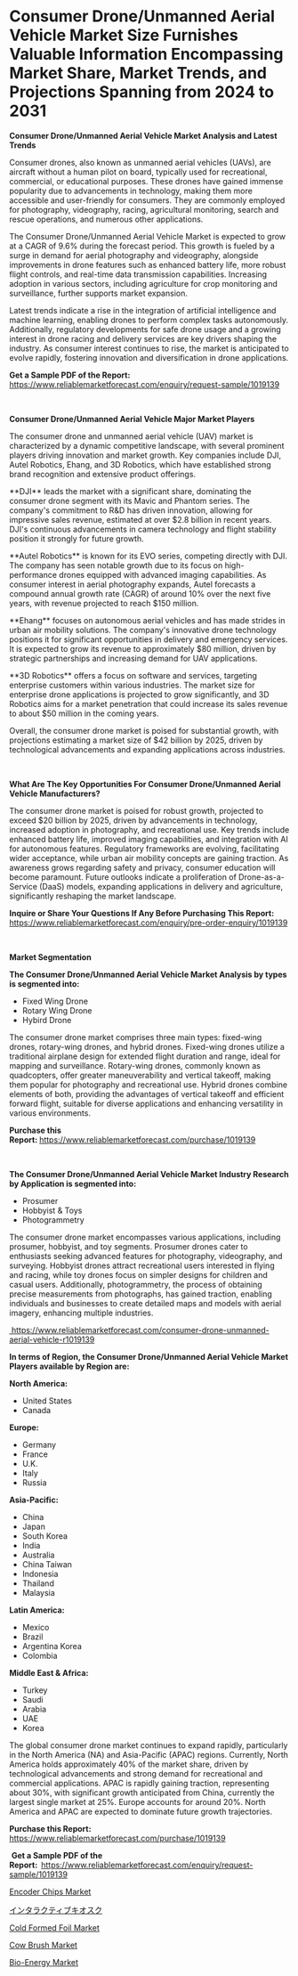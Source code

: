 <p><h1>Consumer Drone/Unmanned Aerial Vehicle Market Size Furnishes Valuable Information Encompassing Market Share, Market Trends, and Projections Spanning from 2024 to 2031</h1></p><p><strong>Consumer Drone/Unmanned Aerial Vehicle Market Analysis and Latest Trends</strong></p>
<p><p>Consumer drones, also known as unmanned aerial vehicles (UAVs), are aircraft without a human pilot on board, typically used for recreational, commercial, or educational purposes. These drones have gained immense popularity due to advancements in technology, making them more accessible and user-friendly for consumers. They are commonly employed for photography, videography, racing, agricultural monitoring, search and rescue operations, and numerous other applications.</p><p>The Consumer Drone/Unmanned Aerial Vehicle Market is expected to grow at a CAGR of 9.6% during the forecast period. This growth is fueled by a surge in demand for aerial photography and videography, alongside improvements in drone features such as enhanced battery life, more robust flight controls, and real-time data transmission capabilities. Increasing adoption in various sectors, including agriculture for crop monitoring and surveillance, further supports market expansion. </p><p>Latest trends indicate a rise in the integration of artificial intelligence and machine learning, enabling drones to perform complex tasks autonomously. Additionally, regulatory developments for safe drone usage and a growing interest in drone racing and delivery services are key drivers shaping the industry. As consumer interest continues to rise, the market is anticipated to evolve rapidly, fostering innovation and diversification in drone applications.</p></p>
<p><strong>Get a Sample PDF of the Report:&nbsp;</strong> <a href="https://www.reliablemarketforecast.com/enquiry/request-sample/1019139">https://www.reliablemarketforecast.com/enquiry/request-sample/1019139</a></p>
<p>&nbsp;</p>
<p><strong>Consumer Drone/Unmanned Aerial Vehicle Major Market Players</strong></p>
<p><p>The consumer drone and unmanned aerial vehicle (UAV) market is characterized by a dynamic competitive landscape, with several prominent players driving innovation and market growth. Key companies include DJI, Autel Robotics, Ehang, and 3D Robotics, which have established strong brand recognition and extensive product offerings.</p><p>**DJI** leads the market with a significant share, dominating the consumer drone segment with its Mavic and Phantom series. The company's commitment to R&D has driven innovation, allowing for impressive sales revenue, estimated at over $2.8 billion in recent years. DJI's continuous advancements in camera technology and flight stability position it strongly for future growth.</p><p>**Autel Robotics** is known for its EVO series, competing directly with DJI. The company has seen notable growth due to its focus on high-performance drones equipped with advanced imaging capabilities. As consumer interest in aerial photography expands, Autel forecasts a compound annual growth rate (CAGR) of around 10% over the next five years, with revenue projected to reach $150 million.</p><p>**Ehang** focuses on autonomous aerial vehicles and has made strides in urban air mobility solutions. The company's innovative drone technology positions it for significant opportunities in delivery and emergency services. It is expected to grow its revenue to approximately $80 million, driven by strategic partnerships and increasing demand for UAV applications.</p><p>**3D Robotics** offers a focus on software and services, targeting enterprise customers within various industries. The market size for enterprise drone applications is projected to grow significantly, and 3D Robotics aims for a market penetration that could increase its sales revenue to about $50 million in the coming years.</p><p>Overall, the consumer drone market is poised for substantial growth, with projections estimating a market size of $42 billion by 2025, driven by technological advancements and expanding applications across industries.</p></p>
<p>&nbsp;</p>
<p><strong>What Are The Key Opportunities For Consumer Drone/Unmanned Aerial Vehicle Manufacturers?</strong></p>
<p><p>The consumer drone market is poised for robust growth, projected to exceed $20 billion by 2025, driven by advancements in technology, increased adoption in photography, and recreational use. Key trends include enhanced battery life, improved imaging capabilities, and integration with AI for autonomous features. Regulatory frameworks are evolving, facilitating wider acceptance, while urban air mobility concepts are gaining traction. As awareness grows regarding safety and privacy, consumer education will become paramount. Future outlooks indicate a proliferation of Drone-as-a-Service (DaaS) models, expanding applications in delivery and agriculture, significantly reshaping the market landscape.</p></p>
<p><strong>Inquire or Share Your Questions If Any Before Purchasing This Report:</strong> <a href="https://www.reliablemarketforecast.com/enquiry/pre-order-enquiry/1019139">https://www.reliablemarketforecast.com/enquiry/pre-order-enquiry/1019139</a></p>
<p>&nbsp;</p>
<p><strong>Market Segmentation</strong></p>
<p><strong>The Consumer Drone/Unmanned Aerial Vehicle Market Analysis by types is segmented into:</strong></p>
<p><ul><li>Fixed Wing Drone</li><li>Rotary Wing Drone</li><li>Hybird Drone</li></ul></p>
<p><p>The consumer drone market comprises three main types: fixed-wing drones, rotary-wing drones, and hybrid drones. Fixed-wing drones utilize a traditional airplane design for extended flight duration and range, ideal for mapping and surveillance. Rotary-wing drones, commonly known as quadcopters, offer greater maneuverability and vertical takeoff, making them popular for photography and recreational use. Hybrid drones combine elements of both, providing the advantages of vertical takeoff and efficient forward flight, suitable for diverse applications and enhancing versatility in various environments.</p></p>
<p><strong>Purchase this Report:&nbsp;</strong><a href="https://www.reliablemarketforecast.com/purchase/1019139">https://www.reliablemarketforecast.com/purchase/1019139</a></p>
<p>&nbsp;</p>
<p><strong>The Consumer Drone/Unmanned Aerial Vehicle Market Industry Research by Application is segmented into:</strong></p>
<p><ul><li>Prosumer</li><li>Hobbyist & Toys</li><li>Photogrammetry</li></ul></p>
<p><p>The consumer drone market encompasses various applications, including prosumer, hobbyist, and toy segments. Prosumer drones cater to enthusiasts seeking advanced features for photography, videography, and surveying. Hobbyist drones attract recreational users interested in flying and racing, while toy drones focus on simpler designs for children and casual users. Additionally, photogrammetry, the process of obtaining precise measurements from photographs, has gained traction, enabling individuals and businesses to create detailed maps and models with aerial imagery, enhancing multiple industries.</p></p>
<p><a href="https://www.reliablemarketforecast.com/consumer-drone-unmanned-aerial-vehicle-r1019139">&nbsp;https://www.reliablemarketforecast.com/consumer-drone-unmanned-aerial-vehicle-r1019139</a></p>
<p><strong>In terms of Region, the Consumer Drone/Unmanned Aerial Vehicle Market Players available by Region are:</strong></p>
<p>
    <p> <strong> North America: </strong>
        <ul>
            <li>United States</li>
            <li>Canada</li>
        </ul>
        </p> 
    <p> <strong> Europe: </strong>
        <ul>
            <li>Germany</li>
            <li>France</li>
            <li>U.K.</li>
            <li>Italy</li>
            <li>Russia</li>
        </ul>
        </p> 
    <p> <strong> Asia-Pacific: </strong>
        <ul>
            <li>China</li>
            <li>Japan</li>
            <li>South Korea</li>
            <li>India</li>
            <li>Australia</li>
            <li>China Taiwan</li>
            <li>Indonesia</li>
            <li>Thailand</li>
            <li>Malaysia</li>
        </ul>
        </p> 
    <p> <strong> Latin America: </strong>
        <ul>
            <li>Mexico</li>
            <li>Brazil</li>
            <li>Argentina Korea</li>
            <li>Colombia</li>
        </ul>
        </p> 
    <p> <strong> Middle East & Africa: </strong>
        <ul>
            <li>Turkey</li>
            <li>Saudi</li>
            <li>Arabia</li>
            <li>UAE</li>
            <li>Korea</li>
        </ul>
    </p>
    </p>
<p><p>The global consumer drone market continues to expand rapidly, particularly in the North America (NA) and Asia-Pacific (APAC) regions. Currently, North America holds approximately 40% of the market share, driven by technological advancements and strong demand for recreational and commercial applications. APAC is rapidly gaining traction, representing about 30%, with significant growth anticipated from China, currently the largest single market at 25%. Europe accounts for around 20%. North America and APAC are expected to dominate future growth trajectories.</p></p>
<p><strong>Purchase this Report: </strong><a href="https://www.reliablemarketforecast.com/purchase/1019139">https://www.reliablemarketforecast.com/purchase/1019139</a></p>
<p>&nbsp;<strong>Get a Sample PDF of the Report:&nbsp;&nbsp;</strong><a href="https://www.reliablemarketforecast.com/enquiry/request-sample/1019139">https://www.reliablemarketforecast.com/enquiry/request-sample/1019139</a></p>
<p><strong></strong></p>
<p><p><a href="https://medium.com/@liliartemva9/the-encoder-chips-market-industry-provides-a-comprehensive-and-current-analysis-of-the-sector-53fc24a8feeb">Encoder Chips Market</a></p><p><a href="https://medium.com/@deonboer2023/interactive-kiosks-market-%E3%81%AF-%E3%82%B3%E3%82%B9%E3%83%88%E7%AE%A1%E7%90%86%E3%81%A8%E5%8A%B9%E7%8E%87%E5%90%91%E4%B8%8A%E3%82%92%E5%84%AA%E5%85%88%E3%81%97%E3%81%BE%E3%81%99-%E3%81%95%E3%82%89%E3%81%AB-%E5%A0%B1%E5%91%8A%E6%9B%B8%E3%81%AF%E5%B8%82%E5%A0%B4%E3%81%AE%E9%9C%80%E8%A6%81%E9%9D%A2%E3%81%A8%E4%BE%9B%E7%B5%A6%E9%9D%A2%E3%81%AE%E4%B8%A1%E6%96%B9%E3%82%92%E3%82%AB%E3%83%90%E3%83%BC%E3%81%97%E3%81%A6%E3%81%84%E3%81%BE%E3%81%99-interactive-kiosks-0f9f36888003">インタラクティブキオスク</a></p><p><a href="https://issuu.com/reportprime-2/docs/cold-formed-foil-market-size-2030.p_1472ed13dc7a8f">Cold Formed Foil Market</a></p><p><a href="https://medium.com/@charityrice71/in-the-cow-brush-market-the-main-focus-is-on-keeping-costs-low-and-getting-the-most-out-of-520bb70cfda1">Cow Brush Market</a></p><p><a href="https://github.com/BryceTownsendr/Market-Research-Report-List-6/blob/main/bio-energy-market.md">Bio-Energy Market</a></p></p>